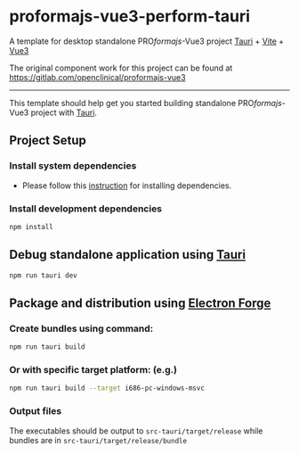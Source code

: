 # proformajs-vue3-perform-tauri

A template for desktop standalone PRO<i>formajs</i>-Vue3 project [Tauri](https://tauri.app/) + [Vite]() + [Vue3]()

The original component work for this project can be found at https://gitlab.com/openclinical/proformajs-vue3

---

This template should help get you started building standalone PRO<i>formajs</i>-Vue3 project with [Tauri](https://tauri.app/).

## Project Setup

###  Install system dependencies
- Please follow this [instruction](https://tauri.app/v1/guides/getting-started/prerequisites/) for installing dependencies.
 
###  Install development dependencies
```sh
npm install
```

## Debug standalone application using [Tauri](https://tauri.app/)

```sh
npm run tauri dev
```

## Package and distribution using [Electron Forge](https://www.electronforge.io/)

### Create bundles using command:
```sh
npm run tauri build
```

### Or with specific target platform: (e.g.)
```sh
npm run tauri build --target i686-pc-windows-msvc
```

### Output files
The executables should be output to `src-tauri/target/release` while bundles are in `src-tauri/target/release/bundle`
